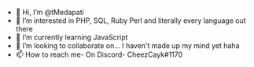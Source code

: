 - 👋 Hi, I’m @tMedapati
- 👀 I’m interested in PHP, SQL, Ruby Perl and literally every language out there
- 🌱 I’m currently learning JavaScript
- 💞️ I’m looking to collaborate on... I haven't made up my mind yet haha
- 📫 How to reach me- On Discord- CheezCayk#1170 

<!---
tMedapati/tMedapati is a ✨ special ✨ repository because its `README.md` (this file) appears on your GitHub profile.
You can click the Preview link to take a look at your changes.
--->
